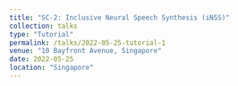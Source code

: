 ```yaml
---
title: "SC-2: Inclusive Neural Speech Synthesis (iNSS)"
collection: talks
type: "Tutorial"
permalink: /talks/2022-05-25-tutorial-1
venue: "10 Bayfront Avenue, Singapore"
date: 2022-05-25
location: "Singapore"
---
```

